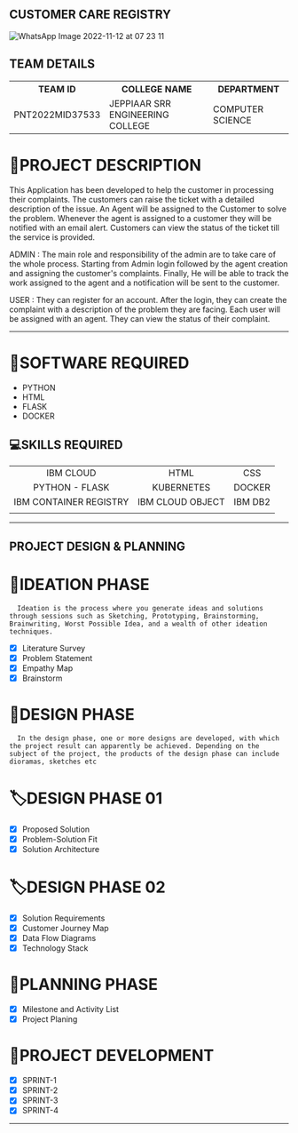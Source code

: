 ##  CUSTOMER CARE REGISTRY
![WhatsApp Image 2022-11-12 at 07 23 11](https://user-images.githubusercontent.com/113246710/201478758-167aa675-670b-4e16-99cd-c3161fdfbdf4.jpg)

<!DOCTYPE html>
<html>
<body>

<h2>TEAM DETAILS</h2>

<table>
  <tr>
    <th>TEAM ID</th>
    <th>COLLEGE NAME</th>
    <th>DEPARTMENT</th>
  </tr>
  <tr>
    <td>PNT2022MID37533</td>
    <td>JEPPIAAR SRR ENGINEERING COLLEGE</td>
    <td>COMPUTER SCIENCE</td>
  </tr>
 
</table>
</body>
</html>

# 📝PROJECT DESCRIPTION

This Application has been developed to help the customer in processing their complaints.  The customers can raise the ticket with a detailed description of the issue.  An Agent will be assigned to the Customer to solve the problem.  Whenever the agent is assigned to a customer they will be notified with an email alert.  Customers can view the status of the ticket till the service is provided.

 ADMIN :
 The main role and responsibility of the admin are to take care of the whole process.  Starting from Admin login followed by the agent creation and assigning the customer's complaints.  Finally, He will be able to track the work assigned to the agent and a notification will be sent to the customer.

 USER :
 They can register for an account.  After the login, they can create the complaint with a description of the problem they are facing.  Each user will be assigned with an agent.  They can view the status of their complaint.
<hr>

#  💾SOFTWARE REQUIRED <br />
- PYTHON<br />
- HTML<br />
- FLASK<br />
- DOCKER<br />
##  💻SKILLS REQUIRED
|    |   |   |
| :---:         |     :---:      |          :---: | 
| IBM CLOUD   | HTML     | CSS    | JAVASCRIPT | 
| PYTHON - FLASK    | KUBERNETES      | DOCKER    |
| IBM CONTAINER REGISTRY | IBM CLOUD OBJECT | IBM DB2 |
| | | |
<hr>

## PROJECT DESIGN & PLANNING
# 🧩IDEATION PHASE

      Ideation is the process where you generate ideas and solutions through sessions such as Sketching, Prototyping, Brainstorming, Brainwriting, Worst Possible Idea, and a wealth of other ideation techniques.
- [x] Literature Survey
- [x] Problem Statement
- [x] Empathy Map
- [x] Brainstorm

# 📝DESIGN PHASE 
      In the design phase, one or more designs are developed, with which the project result can apparently be achieved. Depending on the subject of the project, the products of the design phase can include dioramas, sketches etc

#  🏷️DESIGN PHASE 01 
- [x] Proposed Solution
- [x] Problem-Solution Fit
- [x] Solution Architecture

 # 🏷️DESIGN PHASE 02 
- [x] Solution Requirements
- [x] Customer Journey Map
- [x] Data Flow Diagrams
- [x] Technology Stack

# 🧨PLANNING PHASE
- [x] Milestone and Activity List
- [x] Project Planing

# 🧨PROJECT DEVELOPMENT 
- [x] SPRINT-1
- [x] SPRINT-2
- [x] SPRINT-3
- [x] SPRINT-4

<hr>




